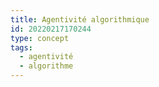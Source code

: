 ```yaml
---
title: Agentivité algorithmique
id: 20220217170244
type: concept
tags:
  - agentivité
  - algorithme
---
```


